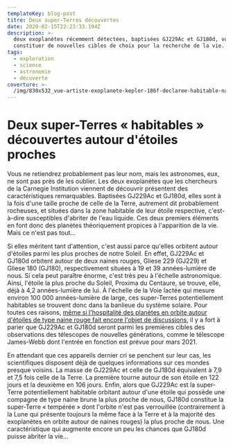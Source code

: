 ```yaml
---
templateKey: blog-post
titre: Deux super-Terres découvertes
date: 2020-02-15T22:23:33.194Z
description: >-
  deux exoplanètes récemment détectées, baptisées GJ229Ac et GJ180d, vont
  constituer de nouvelles cibles de choix pour la recherche de la vie.
tags:
  - exploration
  - science
  - astronomie
  - décoverte
coverture: >-
  /img/830x532_vue-artiste-exoplanete-kepler-186f-declaree-habitable-nasa-17-avril-2014.webp
---
```

# Deux super-Terres « habitables » découvertes autour d'étoiles proches

Vous ne retiendrez probablement pas leur nom, mais les astronomes, eux, ne sont pas près de les oublier. Les deux exoplanètes que les chercheurs de la Carnegie Institution viennent de découvrir présentent des caractéristiques remarquables. Baptisées GJ229Ac et GJ180d, elles sont à la fois d'une taille proche de celle de la Terre, autrement dit probablement rocheuses, et situées dans la zone habitable de leur étoile respective, c'est-à-dire susceptibles d'abriter de l'eau liquide. Ces deux premiers éléments en font donc des planètes théoriquement propices à l'apparition de la vie. Mais ce n'est pas tout…

Si elles méritent tant d'attention, c'est aussi parce qu'elles orbitent autour d'étoiles parmi les plus proches de notre Soleil. En effet, GJ229Ac et GJ180d orbitent autour de deux naines rouges, Gliese 229 (GJ229) et Gliese 180 (GJ180), respectivement situées à 19 et 39 années-lumière de nous. Si cela peut paraître énorme, c'est très peu à l'échelle astronomique. Ainsi, l'étoile la plus proche du Soleil, Proxima du Centaure, se trouve, elle, déjà à 4,2 années-lumière de lui. À l'échelle de la Voie lactée qui mesure environ 100 000 années-lumière de large, ces super-Terres potentiellement habitables se trouvent donc dans la banlieue du système solaire. Pour toutes ces raisons, [même si l'hospitalité des planètes en orbite autour d'étoiles de type naine rouge fait encore l'objet de discussions](https://www.lepoint.fr/astronomie/autour-des-naines-rouges-des-exoplanetes-pas-si-potentiellement-habitables-11-06-2014-1835141_1925.php#xtmc=naine-rouge-durand-parenti&xtnp=1&xtcr=1), il y a fort à parier que GJ229Ac et GJ180d seront parmi les premières cibles des observations des télescopes de nouvelles générations, comme le télescope James-Webb dont l'entrée en fonction est prévue pour mars 2021.

En attendant que ces appareils dernier cri se penchent sur leur cas, les scientifiques disposent déjà de quelques informations sur ces mondes presque voisins. La masse de GJ229Ac et celle de GJ180d équivalent à 7,9 et 7,5 fois celle de la Terre. La première tourne autour de son étoile en 122 jours et la deuxième en 106 jours. Enfin, alors que GJ229Ac est la super-Terre potentiellement habitable orbitant autour d'une étoile qui possède une compagne de type naine brune la plus proche de nous, GJ180d constitue la super-Terre « tempérée » dont l'orbite n'est pas verrouillée (contrairement à la Lune qui présente toujours la même face à la Terre et à la majorité des exoplanètes en orbite autour de naines rouges) la plus proche de nous. Une caractéristique qui augmente encore un peu les chances que GJ180d puisse abriter la vie…
